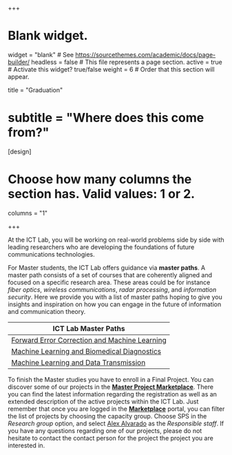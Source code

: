+++
# Blank widget.
widget = "blank"  # See https://sourcethemes.com/academic/docs/page-builder/
headless = false  # This file represents a page section.
active = true  # Activate this widget? true/false
weight = 6  # Order that this section will appear.

title = "Graduation"
# subtitle = "Where does this come from?"

[design]
  # Choose how many columns the section has. Valid values: 1 or 2.
  columns = "1"

+++

At the ICT Lab, you will be working on real-world problems side by side with leading researchers who are developing the foundations of future communications technologies.

For Master students, the ICT Lab offers guidance via **master paths**. A master path consists of a set of courses that are coherently aligned and focused on a specific research area. These areas could be for instance  *fiber optics*, *wireless communications*, *radar processing*, and *information security*. Here we provide you with a list of master paths hoping to give you insights and inspiration on how you can engage in the future of information and communication theory.

| ICT Lab Master Paths                                                                              |
|--------------------------------------------------------------------------------------------------|
| [Forward Error Correction and Machine Learning](https://www.sps.tue.nl/ictlab/education/FECnML/) |
| [Machine Learning and Biomedical Diagnostics](https://www.sps.tue.nl/ictlab/education/MLnBIO/)   |
| [Machine Learning and Data Transmission](https://www.sps.tue.nl/ictlab/education/MLnDATA/)       |

To finish the Master studies you have to enroll in a Final Project. You can discover some of our projects in the [**Master Project Marketplace**](https://master.ele.tue.nl/). There you can find the latest information regarding the registration as well as an extended description of the active projects within the ICT Lab. Just remember that once you are logged in the [**Marketplace**](https://master.ele.tue.nl/) portal, you can filter the list of projects by choosing the capacity group. Choose SPS in the *Research group* option, and select [Alex Alvarado](https://www.tue.nl/en/research/researchers/alex-alvarado/) as the *Responsible staff*. If you have any questions regarding one of our projects, please do not hesitate to contact the contact person for the project the project you are interested in.
